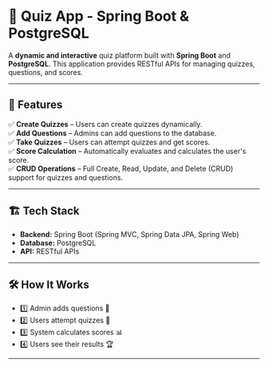 # 📝 Quiz App - Spring Boot & PostgreSQL

A **dynamic and interactive** quiz platform built with **Spring Boot** and **PostgreSQL**. This application provides RESTful APIs for managing quizzes, questions, and scores.

---

## 🚀 Features

✅ **Create Quizzes** – Users can create quizzes dynamically.  
✅ **Add Questions** – Admins can add questions to the database.  
✅ **Take Quizzes** – Users can attempt quizzes and get scores.  
✅ **Score Calculation** – Automatically evaluates and calculates the user's score.  
✅ **CRUD Operations** – Full Create, Read, Update, and Delete (CRUD) support for quizzes and questions.  

---

## 🏗️ Tech Stack

- **Backend:** Spring Boot (Spring MVC, Spring Data JPA, Spring Web)  
- **Database:** PostgreSQL  
- **API:** RESTful APIs  

---

## 🛠️ How It Works
- 1️⃣ Admin adds questions 📝
- 2️⃣ Users attempt quizzes 🎯
- 3️⃣ System calculates scores 📊
- 4️⃣ Users see their results 🏆

---
